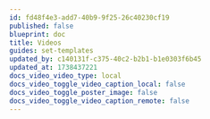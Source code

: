```yaml
---
id: fd48f4e3-add7-40b9-9f25-26c40230cf19
published: false
blueprint: doc
title: Videos
guides: set-templates
updated_by: c140131f-c375-40c2-b2b1-b1e0303f6b45
updated_at: 1738437221
docs_video_video_type: local
docs_video_toggle_video_caption_local: false
docs_video_toggle_poster_image: false
docs_video_toggle_video_caption_remote: false
---
```

